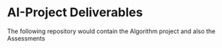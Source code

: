 # AI-Project Deliverables
The following repository would contain the Algorithm project and also the Assessments
